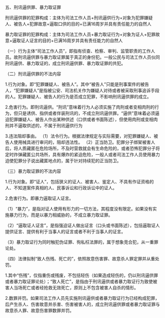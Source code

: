 五、刑讯逼供罪、暴力取证罪

刑讯逼供罪的犯罪构成：主体为司法工作人员+刑讯逼供行为+对象为犯罪嫌疑人、被告人+犯罪故意+逼取口供的目的+已满16周岁并具有责任能力的自然人

暴力取证罪的犯罪构成：主体为司法工作人员+暴力取证行为+对象为证人+犯罪故意+逼取证人证言的目的+已满16周岁并具有责任能力的自然人

（一）行为主体“司法工作人员”，即指有侦查、检察、审判、监管职责的工作人员。故刑讯逼供罪与暴力取证罪属于真正的身份犯。一般公民与司法工作人员伙同刑讯逼供、暴力取证的，成立刑讯逼供罪、暴力取证罪的共犯。

（二）刑讯逼供罪的不法内容

1.行为对象。即“犯罪嫌疑人、被告人”。其中“被告人”只能是刑事案件的被告人，“犯罪嫌疑人”是指被公安、司法机关作为嫌疑人对待或者被采取刑事追诉手段的人。犯罪嫌疑人、被告人的行为是否成立犯罪，不影响刑讯逼供罪的成立。

2.危害行为。即刑讯逼供。“刑讯”意味着行为人必须实施了肉刑或者变相肉刑的行为，但只是诱供、指供或者伴装刑讯的，不成立刑讯逼供罪。“逼供”意味着必须逼迫犯罪嫌疑人、被告人作出某种供述（口供或者书面陈述），但使用肉刑或变相肉刑并不逼取供述的，不属于刑讯逼供行为

3.违法阻却事由。
（1）法令行为。根据法律规定与实际需要，对犯罪嫌疑人、被告人使用械具进行审问的，阻却违法性。
（2）正当防卫。犯罪分子绑架被害人后，将人质藏匿在危险场所，不及时营救就会有生命危险的，或者恐怖犯罪分子将定时炸弹藏匿公共场所，具有爆炸的紧迫危险，一般人或者司法工作人员使用暴力迫使犯罪分子说出藏匿地点的，属于针对持续犯的正当防卫。


（三）暴力取证罪的不法内容

1.行为对象。即“证人”，包括狭义的证人、被害人、鉴定人、不具有作证资格的人、不知道案件真相的人、民事诉讼和行政诉讼中的证人。

2.危害行为。即暴力逼取证人证言。

（1）“暴力”，是指对证人使用有形力的一切方法，其程度没有限定。如果没有实施暴力行为，而是以暴力相威胁的，不成立暴力取证罪。

（2）“逼取证人证言”，是指强迫证人做出证言（口头或书面陈述），包括逼取证人提供证言、提供有利于当事人的证言或者不利于当事人的证言。

（3）暴力取证行为同时触犯伪证罪、徇私枉法罪的，属于想象竞合犯，从一重罪论处。

（四）法律拟制“致人伤残、死亡的”，依照故意伤害罪、故意杀人罪定罪并从重处罚。

1.其中“伤残”，仅指重伤或残废，不包括轻伤（如果造成轻伤的，仍以刑讯逼供罪或者暴力取证罪论处）；“致人死亡”，是指由于刑讯逼供或者暴力取证行为致使被害人当场死亡或者经抢救无效死亡，原则上不包含被害人自杀的情形。

2.数罪并罚。如果司法工作人员先实施刑讯逼供或者暴力取证行为已经构成犯罪，后产生杀人、伤害故意并杀害、伤害被害人的，成立刑讯逼供罪或者暴力取证罪与故意杀人罪、故意伤害罪数罪并罚。
